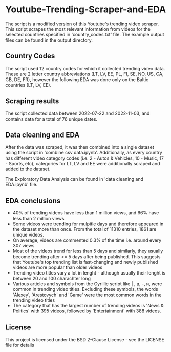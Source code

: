 # Youtube-Trending-Scraper-and-EDA

The script is a modified version of [this](https://github.com/mitchelljy/Trending-YouTube-Scraper) Youtube's trending video scraper. This script scrapes the most relevant information from videos for the selected countries specified in 'country_codes.txt' file. The example output files can be found in the output directory.

## Country Codes
The script used 12 country codes for which it collected trending video data. These are 2 letter country abbreviations (LT, LV, EE, PL, FI, SE, NO, US, CA, GB, DE, FR), however the following EDA was done only on the Baltic countries (LT, LV, EE). 

## Scraping results
The script collected data between 2022-07-22 and 2022-11-03, and contains data for a total of 76 unique dates. 

## Data cleaning and EDA
After the data was scraped, it was then combined into a single dataset using the script in 'combine csv data.ipynb'. Additionally, as every country has different video category codes (i.e. 2 - Autos & Vehicles, 10	- Music, 17 - Sports, etc), categories for LT, LV and EE were additionally scraped and added to the dataset. 

The Exploratory Data Analysis can be found in 'data cleaning and EDA.ipynb' file. 

## EDA conclusions
- 40% of trending videos have less than 1 million views, and 66% have less than 2 million views
- Some videos were trending for mulpitle days and therefore appeared in the dataset more than once. From the total of 11310 entries, 1861 are unique videos.
- On average, videos are commented 0.3% of the time i.e. around every 307 views
- Most of the videos trend for less than 5 days and similarly, they usually become trending after <= 5 days after being published. This suggests that Youtube's top trending list is fast-changing and newly published videos are more popular than older videos
- Trending video titles vary a lot in lenght - although usually their lenght is between 20 and 100 charachter long
- Various articles and symbols from the Cyrillic script like | , в, -, и, were common in trending video titles. Excluding these symbols, the words 'Alexey', 'Arestovych' and 'Game' were the most common words in the trending video titles
- The category that has the largest number of trending videos is 'News & Politics' with 395 videos, followed by 'Entertainment' with 388 videos.

## License
This project is licensed under the BSD 2-Clause License - see the LICENSE file for details
